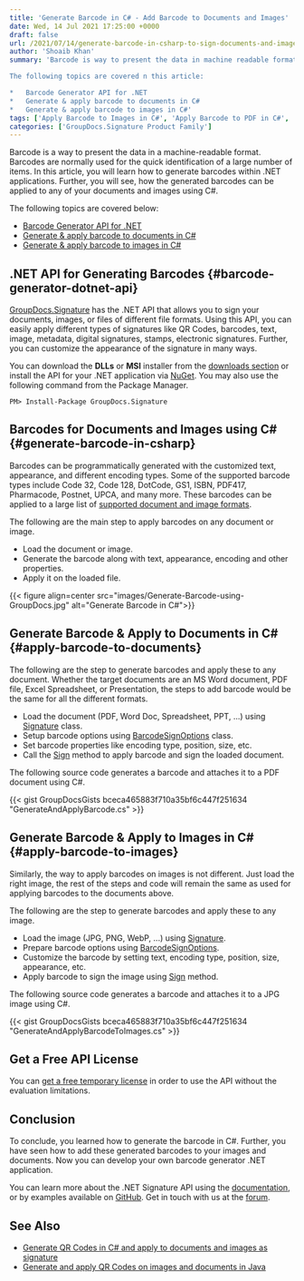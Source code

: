 ```yaml
---
title: 'Generate Barcode in C# - Add Barcode to Documents and Images'
date: Wed, 14 Jul 2021 17:25:00 +0000
draft: false
url: /2021/07/14/generate-barcode-in-csharp-to-sign-documents-and-images/
author: 'Shoaib Khan'
summary: 'Barcode is way to present the data in machine readable format. Barcodes are normally used for quick identification of large number of items. In this article, you will learn how to generate barcodes within .NET applications. Futher you will see, how the generated barcodes can be applied to any of your documents and images using C#.

The following topics are covered n this article:

*   Barcode Generator API for .NET
*   Generate & apply barcode to documents in C#
*   Generate & apply barcode to images in C#'
tags: ['Apply Barcode to Images in C#', 'Apply Barcode to PDF in C#', 'Generate Barcode in C#', 'Sign Documents with Barcode in C#', 'Sign Images with Barcode in C#']
categories: ['GroupDocs.Signature Product Family']
---
```


Barcode is a way to present the data in a machine-readable format. Barcodes are normally used for the quick identification of a large number of items. In this article, you will learn how to generate barcodes within .NET applications. Further, you will see, how the generated barcodes can be applied to any of your documents and images using C#.

The following topics are covered below:

*   [Barcode Generator API for .NET](#barcode-generator-dotnet-api)
*   [Generate & apply barcode to documents in C#](#apply-barcode-to-documents)
*   [Generate & apply barcode to images in C#](#apply-barcode-to-images)

## .NET API for Generating Barcodes {#barcode-generator-dotnet-api}

[GroupDocs.Signature](https://products.groupdocs.com/signature/) has the .NET API that allows you to sign your documents, images, or files of different file formats. Using this API, you can easily apply different types of signatures like QR Codes, barcodes, text, image, metadata, digital signatures, stamps, electronic signatures. Further, you can customize the appearance of the signature in many ways.

You can download the **DLLs** or **MSI** installer from the [downloads section](https://downloads.groupdocs.com/signature) or install the API for your .NET application via [NuGet](https://www.nuget.org/packages/groupdocs.signature). You may also use the following command from the Package Manager.

```
PM> Install-Package GroupDocs.Signature
```

## Barcodes for Documents and Images using C# {#generate-barcode-in-csharp}

Barcodes can be programmatically generated with the customized text, appearance, and different encoding types. Some of the supported barcode types include Code 32, Code 128, DotCode, GS1, ISBN, PDF417, Pharmacode, Postnet, UPCA, and many more. These barcodes can be applied to a large list of [supported document and image formats](https://docs.groupdocs.com/signature/net/supported-document-formats/).

The following are the main step to apply barcodes on any document or image.

*   Load the document or image.
*   Generate the barcode along with text, appearance, encoding and other properties.
*   Apply it on the loaded file.



{{< figure align=center src="images/Generate-Barcode-using-GroupDocs.jpg" alt="Generate Barcode in C#">}}


## Generate Barcode & Apply to Documents in C# {#apply-barcode-to-documents}

The following are the step to generate barcodes and apply these to any document. Whether the target documents are an MS Word document, PDF file, Excel Spreadsheet, or Presentation, the steps to add barcode would be the same for all the different formats.

*   Load the document (PDF, Word Doc, Spreadsheet, PPT, ...) using [Signature](https://apireference.groupdocs.com/signature/net/groupdocs.signature/signature) class.
*   Setup barcode options using [BarcodeSignOptions](https://apireference.groupdocs.com/signature/net/groupdocs.signature.options/barcodesignoptions) class.
*   Set barcode properties like encoding type, position, size, etc.
*   Call the [Sign](https://apireference.groupdocs.com/signature/net/groupdocs.signature/signature/methods/sign) method to apply barcode and sign the loaded document.

The following source code generates a barcode and attaches it to a PDF document using C#.

{{< gist GroupDocsGists bceca465883f710a35bf6c447f251634 "GenerateAndApplyBarcode.cs" >}}

## Generate Barcode & Apply to Images in C# {#apply-barcode-to-images}

Similarly, the way to apply barcodes on images is not different. Just load the right image, the rest of the steps and code will remain the same as used for applying barcodes to the documents above.

The following are the step to generate barcodes and apply these to any image.

*   Load the image (JPG, PNG, WebP, ...) using [Signature](https://apireference.groupdocs.com/signature/net/groupdocs.signature/signature).
*   Prepare barcode options using [BarcodeSignOptions](https://apireference.groupdocs.com/signature/net/groupdocs.signature.options/barcodesignoptions).
*   Customize the barcode by setting text, encoding type, position, size, appearance, etc.
*   Apply barcode to sign the image using [Sign](https://apireference.groupdocs.com/signature/net/groupdocs.signature/signature/methods/sign) method.

The following source code generates a barcode and attaches it to a JPG image using C#.

{{< gist GroupDocsGists bceca465883f710a35bf6c447f251634 "GenerateAndApplyBarcodeToImages.cs" >}}

## Get a Free API License

You can [get a free temporary license](https://purchase.groupdocs.com/temporary-license) in order to use the API without the evaluation limitations.

## Conclusion

To conclude, you learned how to generate the barcode in C#. Further, you have seen how to add these generated barcodes to your images and documents. Now you can develop your own barcode generator .NET application.

You can learn more about the .NET Signature API using the [documentation](https://docs.groupdocs.com/signature/net/), or by examples available on [GitHub](https://github.com/groupdocs-signature). Get in touch with us at the [forum](https://forum.groupdocs.com/).

## See Also

*   [Generate QR Codes in C# and apply to documents and images as signature](https://blog.groupdocs.com/2021/01/27/generate-qr-codes-in-csharp-to-sign-documents-and-images/)
*   [Generate and apply QR Codes on images and documents in Java](https://blog.groupdocs.com/2021/02/19/generate-qr-codes-in-java-to-sign-documents-and-images/)




